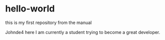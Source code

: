 # hello-world
this is my first repository from the manual

Johnde4 here I am currently a student trying to become a great developer.
